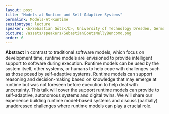 ```yaml
---
layout: post
title: "Models at Runtime and Self-Adaptive Systems"
permalink: Models-At-Runtime
sessiontype: lecture
speaker: <b>Sebastian Götz</b>, University of Technology Dresden, Germany and <b>Nelly Bencomo</b>, Durham University, UK
picture: /assets/speakers/SebastianGoetzNellyBencomo.png
order: 6
---
```


**Abstract**
In contrast to traditional software models, which focus on development time, runtime models are envisioned to provide intelligent support to software during execution. Runtime models can be used by the system itself, other systems, or humans to help cope with challenges such as those posed by self-adaptive systems. Runtime models can support reasoning and decision-making based on knowledge that may emerge at runtime but was not foreseen before execution to help deal with uncertainty. This talk will cover the support runtime models can provide to self-adaptive, autonomous systems and digital twins. We will share our experience building runtime model-based systems and discuss (partially) unaddressed challenges where runtime models can play a crucial role.
